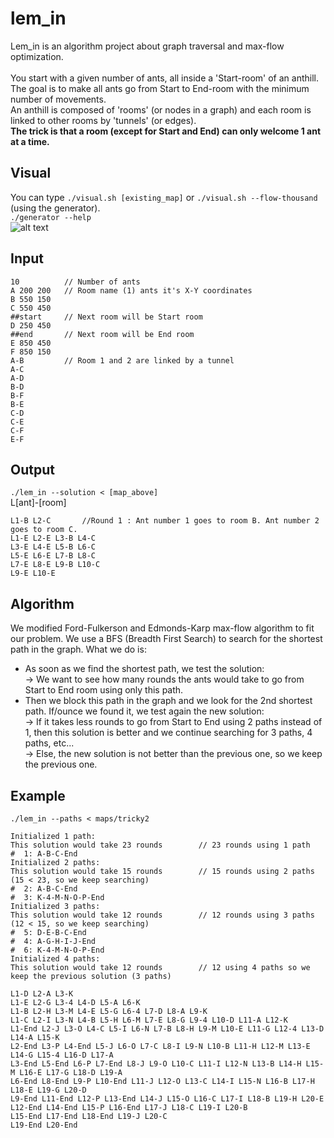 # lem_in

Lem_in is an algorithm project about graph traversal and max-flow optimization.</br></br>
You start with a given number of ants, all inside a 'Start-room' of an anthill.</br>
The goal is to make all ants go from Start to End-room with the minimum number of movements.</br>
An anthill is composed of 'rooms' (or nodes in a graph) and each room is linked to other rooms by 'tunnels' (or edges).
</br>**The trick is that a room (except for Start and End) can only welcome 1 ant at a time.**

## Visual
You can type ```./visual.sh [existing_map]``` or ```./visual.sh --flow-thousand``` (using the generator).</br>
```./generator --help``` </br>
![alt text](https://github.com/bwan-nan/lem_in/blob/master/small-map.gif)

## Input
```
10          // Number of ants
A 200 200   // Room name (1) ants it's X-Y coordinates
B 550 150
C 550 450
##start     // Next room will be Start room
D 250 450
##end       // Next room will be End room
E 850 450
F 850 150
A-B         // Room 1 and 2 are linked by a tunnel
A-C
A-D
B-D
B-F
B-E
C-D
C-E
C-F
E-F
```

## Output
```./lem_in --solution < [map_above]``` </br>
L[ant]-[room]
```
L1-B L2-C       //Round 1 : Ant number 1 goes to room B. Ant number 2 goes to room C.
L1-E L2-E L3-B L4-C
L3-E L4-E L5-B L6-C
L5-E L6-E L7-B L8-C
L7-E L8-E L9-B L10-C
L9-E L10-E
```

## Algorithm

We modified Ford-Fulkerson and Edmonds-Karp max-flow algorithm to fit our problem. 
We use a BFS (Breadth First Search) to search for the shortest path in the graph.
What we do is:
- As soon as we find the shortest path, we test the solution:</br>
 -> We want to see how many rounds the ants would take to go from Start to End room using only this path.</br>
- Then we block this path in the graph and we look for the 2nd shortest path. If/ounce we found it, we test again the new solution:</br>
 -> If it takes less rounds to go from Start to End using 2 paths instead of 1, then this solution is better and we continue searching for 3 paths, 4 paths, etc...</br>
 -> Else, the new solution is not better than the previous one, so we keep the previous one.
 
 ## Example
 ```./lem_in --paths < maps/tricky2```
 
```
Initialized 1 path:
This solution would take 23 rounds        // 23 rounds using 1 path
#  1: A-B-C-End
Initialized 2 paths:
This solution would take 15 rounds        // 15 rounds using 2 paths (15 < 23, so we keep searching)
#  2: A-B-C-End
#  3: K-4-M-N-O-P-End
Initialized 3 paths:
This solution would take 12 rounds        // 12 rounds using 3 paths (12 < 15, so we keep searching)
#  5: D-E-B-C-End
#  4: A-G-H-I-J-End
#  6: K-4-M-N-O-P-End
Initialized 4 paths:
This solution would take 12 rounds        // 12 using 4 paths so we keep the previous solution (3 paths)

L1-D L2-A L3-K
L1-E L2-G L3-4 L4-D L5-A L6-K
L1-B L2-H L3-M L4-E L5-G L6-4 L7-D L8-A L9-K
L1-C L2-I L3-N L4-B L5-H L6-M L7-E L8-G L9-4 L10-D L11-A L12-K
L1-End L2-J L3-O L4-C L5-I L6-N L7-B L8-H L9-M L10-E L11-G L12-4 L13-D L14-A L15-K
L2-End L3-P L4-End L5-J L6-O L7-C L8-I L9-N L10-B L11-H L12-M L13-E L14-G L15-4 L16-D L17-A
L3-End L5-End L6-P L7-End L8-J L9-O L10-C L11-I L12-N L13-B L14-H L15-M L16-E L17-G L18-D L19-A
L6-End L8-End L9-P L10-End L11-J L12-O L13-C L14-I L15-N L16-B L17-H L18-E L19-G L20-D
L9-End L11-End L12-P L13-End L14-J L15-O L16-C L17-I L18-B L19-H L20-E
L12-End L14-End L15-P L16-End L17-J L18-C L19-I L20-B
L15-End L17-End L18-End L19-J L20-C
L19-End L20-End
```
</br>
